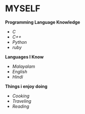 # MYSELF
**Programming Language Knowledge**
* _C_
* _C++_
* _Python_
* _ruby_


**Languages I Know**
* _Malayalam_
* _English_
* _Hindi_


**Things i enjoy doing**
* _Cooking_
* _Traveling_
* _Reading_
